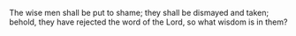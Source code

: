 The wise men shall be put to shame; they shall be dismayed and taken; behold, they have rejected the word of the Lord, so what wisdom is in them?
